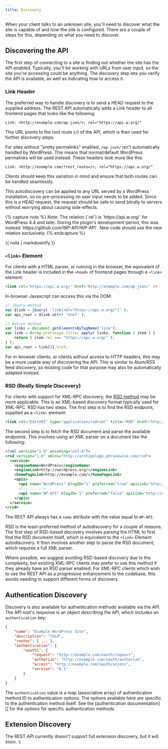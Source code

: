 ```yaml
---
title: Discovery
---
```


When your client talks to an unknown site, you'll need to discover what the
site is capable of and how the site is configured. There are a couple of steps
for this, depending on what you need to discover.


Discovering the API
-------------------

The first step of connecting to a site is finding out whether the site has the
API enabled. Typically, you'll be working with URLs from user input, so the
site you're accessing could be anything. The discovery step lets you verify
the API is available, as well as indicating how to access it.

### Link Header

The preferred way to handle discovery is to send a HEAD request to the
supplied address. The REST API automatically adds a Link header to all
frontend pages that looks like the following:

```
Link: <http://example.com/wp-json/>; rel="https://api.w.org/"
```

This URL points to the root route (`/`) of the API, which is then used for
further discovery steps.

For sites without "pretty permalinks" enabled, `/wp-json/` isn't automatically
handled by WordPress. This means that normal/default WordPress permalinks will
be used instead. These headers look more like this:

```
Link: <http://example.com/?rest_route=/>; rel="https://api.w.org/"
```

Clients should keep this variation in mind and ensure that both routes can be
handled seamlessly.

This autodiscovery can be applied to any URL served by a WordPress
installation, so no pre-processing on user input needs to be added. Since this
is a HEAD request, the request should be safe to send blindly to servers
without worrying about causing side-effects.

<div class="note warning">
{% capture note %}
Note: The relation (`rel`) is `https://api.w.org/` for WordPress 4.4 and later.
During the plugin's development period, this was instead `https://github.com/WP-API/WP-API`.
New code should use the new relation exclusively.
{% endcapture %}

{{ note | markdownify }}
</div>

### `<link>` Element

For clients with a HTML parser, or running in the browser, the equivalent of
the Link header is included in the `<head>` of frontend pages through a
`<link>` element:

```html
<link rel='https://api.w.org/' href='http://example.com/wp-json/' />
```

In-browser Javascript can access this via the DOM:

```js
// jQuery method
var $link = jQuery( 'link[rel="https://api.w.org/"]' );
var api_root = $link.attr( 'href' );

// Native method
var links = document.getElementsByTagName('link');
var link = Array.prototype.filter.apply( links, function ( item ) {
	return ( item.rel === "https://api.w.org/" );
} );
var api_root = link[0].href;
```

For in-browser clients, or clients without access to HTTP headers, this may be
a more usable way of discovering the API. This is similar to Atom/RSS feed
discovery, so existing code for that purpose may also be automatically
adapted instead.

### RSD (Really Simple Discovery)

For clients with support for XML-RPC discovery, the [RSD method][] may be more
applicable. This is an XML-based discovery format typically used for XML-RPC.
RSD has two steps. The first step is to find the RSD endpoint, supplied as a
`<link>` element:

```html
<link rel="EditURI" type="application/rsd+xml" title="RSD" href="http://example.com/xmlrpc.php?rsd" />
```

[RSD method]: http://cyber.law.harvard.edu/blogs/gems/tech/rsd.html

The second step is to fetch the RSD document and parse the available
endpoints. This involves using an XML parser on a document like the following:

```xml
<?xml version="1.0" encoding="utf-8"?>
<rsd version="1.0" xmlns="http://archipelago.phrasewise.com/rsd">
  <service>
    <engineName>WordPress</engineName>
    <engineLink>http://wordpress.org/</engineLink>
    <homePageLink>http://example.com/</homePageLink>
    <apis>
      <api name="WordPress" blogID="1" preferred="true" apiLink="http://example.com/xmlrpc.php" />
      <!-- ... -->
      <api name="WP-API" blogID="1" preferred="false" apiLink="http://example.com/wp-json/" />
    </apis>
  </service>
</rsd>
```

The REST API always has a `name` attribute with the value equal to `WP-API`.

RSD is the least-preferred method of autodiscovery for a couple of reasons.
The first step of RSD-based discovery involves parsing the HTML to first find
the RSD document itself, which is equivalent to the `<link>` Element
autodiscovery. It then involves another step to parse the RSD document, which
requires a full XML parser.

Where possible, we suggest avoiding RSD-based discovery due to the complexity,
but existing XML-RPC clients may prefer to use this method if they already
have an RSD parser enabled. For XML-RPC clients which wish to use the REST API
as a progressive enhancement to the codebase, this avoids needing to support
different forms of discovery.


Authentication Discovery
------------------------

Discovery is also available for authentication methods available via the API.
The API root's response is an object describing the API, which includes an
`authentication` key:

```json
{
	"name": "Example WordPress Site",
	"description": "YOLO",
	"routes": { ... },
	"authentication": {
		"oauth1": {
			"request": "http://example.com/oauth/request",
			"authorize": "http://example.com/oauth/authorize",
			"access": "http://example.com/oauth/access",
			"version": "0.1"
		}
	}
}
```

The `authentication` value is a map (associative array) of authentication
method ID to authentication options. The options available here are specific
to the authentication method itself. See the [authentication documentation][]
for the options for specific authentication methods.


Extension Discovery
-------------------

The REST API currently doesn't support full extension discovery, but it will
soon. :)
